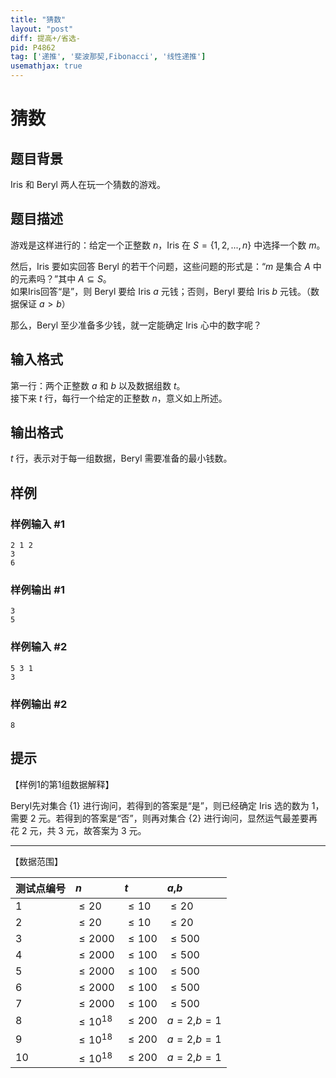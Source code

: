 ```yaml
---
title: "猜数"
layout: "post"
diff: 提高+/省选-
pid: P4862
tag: ['递推', '斐波那契,Fibonacci', '线性递推']
usemathjax: true
---
```


# 猜数
## 题目背景

Iris 和 Beryl 两人在玩一个猜数的游戏。
## 题目描述

游戏是这样进行的：给定一个正整数 $n$，Iris 在 $S=\{1,2,...,n\}$ 中选择一个数 $m$。  

然后，Iris 要如实回答 Beryl 的若干个问题，这些问题的形式是：“$m$ 是集合 $A$ 中的元素吗？”其中 $A\subseteq S$。   
如果Iris回答“是”，则 Beryl 要给 Iris $a$ 元钱；否则，Beryl 要给 Iris $b$ 元钱。（数据保证 $a>b$）

那么，Beryl 至少准备多少钱，就一定能确定 Iris 心中的数字呢？
## 输入格式

第一行：两个正整数 $a$ 和 $b$ 以及数据组数 $t$。   
接下来 $t$ 行，每行一个给定的正整数 $n$，意义如上所述。
## 输出格式

$t$ 行，表示对于每一组数据，Beryl 需要准备的最小钱数。
## 样例

### 样例输入 #1
```
2 1 2
3
6
```
### 样例输出 #1
```
3
5
```
### 样例输入 #2
```
5 3 1
3
```
### 样例输出 #2
```
8
```
## 提示

【样例1的第1组数据解释】 

Beryl先对集合 $\{1\}$ 进行询问，若得到的答案是“是”，则已经确定 Iris 选的数为 $1$，需要 $2$ 元。若得到的答案是“否”，则再对集合 $\{2\}$ 进行询问，显然运气最差要再花 $2$ 元，共 $3$ 元，故答案为 $3$ 元。   

----   

【数据范围】  

| 测试点编号 | $n$ |$t$| $a$,$b$ |
| :----------- | :----------- | :----------- | :----------- |
| 1 | $\leq 20$ | $\leq 10$ | $\leq 20$ |
| 2 | $\leq 20$ | $\leq 10$ | $\leq 20$ |
| 3 | $\leq 2000$ | $\leq 100$ | $\leq 500$ |
| 4 | $\leq 2000$ | $\leq 100$ | $\leq 500$ |
| 5 | $\leq 2000$ | $\leq 100$ | $\leq 500$ |
| 6 | $\leq 2000$ | $\leq 100$ | $\leq 500$ |
|7  | $\leq 2000$ | $\leq 100$ | $\leq 500$ |
| 8 | $\leq 10^{18}$ | $\leq 200$ | $a=2$,$b=1$ |
| 9 | $\leq 10^{18}$ | $\leq 200$ | $a=2$,$b=1$ |
| 10 | $\leq 10^{18}$ | $\leq 200$ | $a=2$,$b=1$ |


